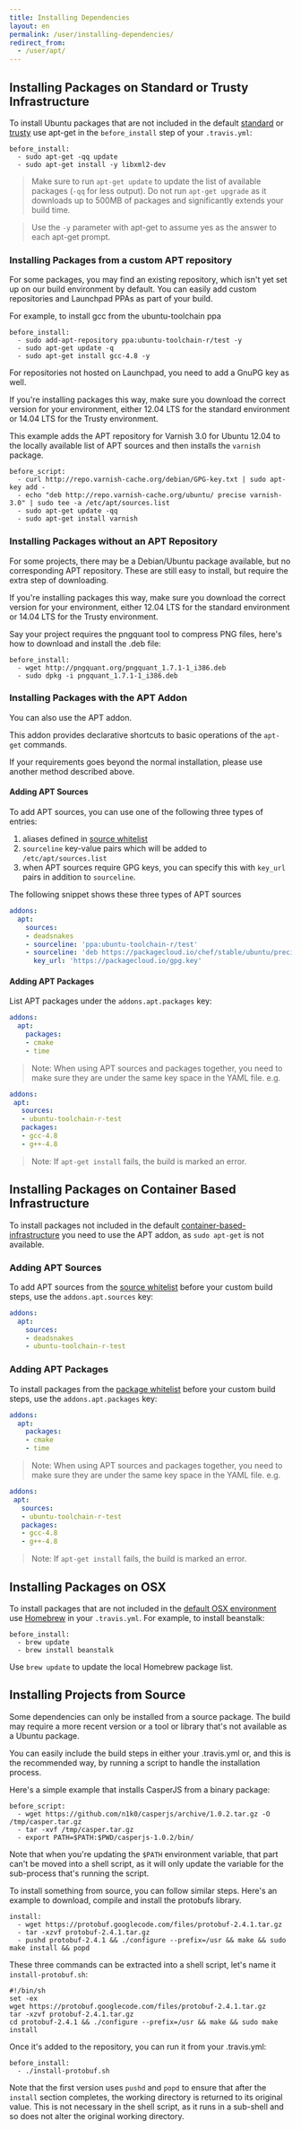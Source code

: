 ```yaml
---
title: Installing Dependencies
layout: en
permalink: /user/installing-dependencies/
redirect_from:
  - /user/apt/
---
```


<div id="toc"></div>

## Installing Packages on Standard or Trusty Infrastructure

To install Ubuntu packages that are not included in the default [standard](/user/ci-environment/) or [trusty](/user/trusty-ci-environment/) use apt-get in the `before_install` step of your `.travis.yml`:

    before_install:
      - sudo apt-get -qq update
      - sudo apt-get install -y libxml2-dev

> Make sure to run `apt-get update` to update the list of available packages (`-qq` for less output). Do not run `apt-get upgrade` as it downloads up to 500MB of packages and significantly extends your build time.

> Use the `-y` parameter with apt-get to assume yes as the answer to each apt-get prompt.

### Installing Packages from a custom APT repository

For some packages, you may find an existing repository, which isn't yet set up on our build environment by default. You can easily add custom repositories and Launchpad PPAs as part of your build.

For example, to install gcc from the ubuntu-toolchain ppa

```
before_install:
  - sudo add-apt-repository ppa:ubuntu-toolchain-r/test -y
  - sudo apt-get update -q
  - sudo apt-get install gcc-4.8 -y
```

For repositories not hosted on Launchpad, you need to add a GnuPG key as well.

If you're installing packages this way, make sure you download the correct version for your environment, either 12.04 LTS for the standard environment or 14.04 LTS for the Trusty environment.

This example adds the APT repository for Varnish 3.0 for Ubuntu 12.04 to the locally available list of APT sources and then installs the `varnish` package.

    before_script:
      - curl http://repo.varnish-cache.org/debian/GPG-key.txt | sudo apt-key add -
      - echo "deb http://repo.varnish-cache.org/ubuntu/ precise varnish-3.0" | sudo tee -a /etc/apt/sources.list
      - sudo apt-get update -qq
      - sudo apt-get install varnish

### Installing Packages without an APT Repository

For some projects, there may be a Debian/Ubuntu package available, but no corresponding APT repository. These are still easy to install, but require the extra step of downloading.

If you're installing packages this way, make sure you download the correct version for your environment, either 12.04 LTS for the standard environment or 14.04 LTS for the Trusty environment.

Say your project requires the pngquant tool to compress PNG files, here's how to download and install the .deb file:

    before_install:
      - wget http://pngquant.org/pngquant_1.7.1-1_i386.deb
      - sudo dpkg -i pngquant_1.7.1-1_i386.deb

### Installing Packages with the APT Addon

You can also use the APT addon.

This addon provides declarative shortcuts to basic operations of the `apt-get` commands.

If your requirements goes beyond the normal installation, please use another method described above.

#### Adding APT Sources

To add APT sources, you can use one of the following three types of entries:

1. aliases defined in [source whitelist](https://github.com/travis-ci/apt-source-whitelist)
1. `sourceline` key-value pairs which will be added to `/etc/apt/sources.list`
1. when APT sources require GPG keys, you can specify this with `key_url` pairs in addition to `sourceline`.

The following snippet shows these three types of APT sources

``` yaml
addons:
  apt:
    sources:
    - deadsnakes
    - sourceline: 'ppa:ubuntu-toolchain-r/test'
    - sourceline: 'deb https://packagecloud.io/chef/stable/ubuntu/precise main'
      key_url: 'https://packagecloud.io/gpg.key'
```

#### Adding APT Packages

List APT packages under the `addons.apt.packages` key:

``` yaml
addons:
  apt:
    packages:
    - cmake
    - time
```

> Note: When using APT sources and packages together, you need to make
> sure they are under the same key space in the YAML file. e.g.

``` yaml
addons:
 apt:
   sources:
   - ubuntu-toolchain-r-test
   packages:
   - gcc-4.8
   - g++-4.8
```

> Note: If `apt-get install` fails, the build is marked an error.

## Installing Packages on Container Based Infrastructure

To install packages not included in the default [container-based-infrastructure](/user/workers/container-based-infrastructure) you need to use the APT addon, as `sudo apt-get` is not available.

### Adding APT Sources

To add APT sources from the [source whitelist](https://github.com/travis-ci/apt-source-whitelist) before your custom build steps, use the `addons.apt.sources` key:

``` yaml
addons:
  apt:
    sources:
    - deadsnakes
    - ubuntu-toolchain-r-test
```

### Adding APT Packages

To install packages from the [package whitelist](https://github.com/travis-ci/apt-package-whitelist)  before your custom build steps, use the `addons.apt.packages` key:

``` yaml
addons:
  apt:
    packages:
    - cmake
    - time
```

> Note: When using APT sources and packages together, you need to make
> sure they are under the same key space in the YAML file. e.g.

``` yaml
addons:
 apt:
   sources:
   - ubuntu-toolchain-r-test
   packages:
   - gcc-4.8
   - g++-4.8
```

> Note: If `apt-get install` fails, the build is marked an error.

## Installing Packages on OSX

To install packages that are not included in the [default OSX environment](/user/osx-ci-environment/#Compilers-and-Build-toolchain) use [Homebrew](http://brew.sh) in your `.travis.yml`. For example, to install beanstalk:

    before_install:
      - brew update
      - brew install beanstalk

Use `brew update` to update the local Homebrew package list.

## Installing Projects from Source

Some dependencies can only be installed from a source package. The build may require a more recent version or a tool or library that's not available as a Ubuntu package.

You can easily include the build steps in either your .travis.yml or, and this is the recommended way, by running a script to handle the installation process.

Here's a simple example that installs CasperJS from a binary package:

    before_script:
      - wget https://github.com/n1k0/casperjs/archive/1.0.2.tar.gz -O /tmp/casper.tar.gz
      - tar -xvf /tmp/casper.tar.gz
      - export PATH=$PATH:$PWD/casperjs-1.0.2/bin/

Note that when you're updating the `$PATH` environment variable, that part can't be moved into a shell script, as it will only update the variable for the sub-process that's running the script.

To install something from source, you can follow similar steps. Here's an example to download, compile and install the protobufs library.

    install:
      - wget https://protobuf.googlecode.com/files/protobuf-2.4.1.tar.gz
      - tar -xzvf protobuf-2.4.1.tar.gz
      - pushd protobuf-2.4.1 && ./configure --prefix=/usr && make && sudo make install && popd

These three commands can be extracted into a shell script, let's name it `install-protobuf.sh`:

    #!/bin/sh
    set -ex
    wget https://protobuf.googlecode.com/files/protobuf-2.4.1.tar.gz
    tar -xzvf protobuf-2.4.1.tar.gz
    cd protobuf-2.4.1 && ./configure --prefix=/usr && make && sudo make install

Once it's added to the repository, you can run it from your .travis.yml:

    before_install:
      - ./install-protobuf.sh

Note that the first version uses `pushd` and `popd` to ensure that after the `install` section completes, the working directory is returned to its original value.  This is not necessary in the shell script, as it runs in a sub-shell and so does not alter the original working directory.
